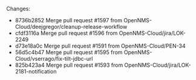 Changes:
*   8736b2852 Merge pull request #1597 from OpenNMS-Cloud/deejgregor/cleanup-release-workflow
*   cfdf3116a Merge pull request #1596 from OpenNMS-Cloud/jira/LOK-2249
*   d73e18a0c Merge pull request #1591 from OpenNMS-Cloud/PEN-34
*   56d5c4b47 Merge pull request #1595 from OpenNMS-Cloud/vserrago/fix-tilt-jdbc-url
*   825b423a4 Merge pull request #1593 from OpenNMS-Cloud/jira/LOK-2181-notification
